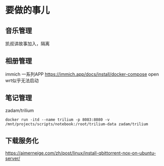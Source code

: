 # 要做的事儿

## 音乐管理

凯叔讲故事加入，隔离

## 相册管理 
immich
一系列APP
https://immich.app/docs/install/docker-compose
open wrt似乎无法启动

## 笔记管理
zadam/trilium

``` shell
docker run -itd --name trilium -p 8083:8080 -v /mnt/projects/scripts/notebook:/root/trilium-data zadam/trilium
```

## 下载服务化
https://aimerneige.com/zh/post/linux/install-qbittorrent-nox-on-ubuntu-server/